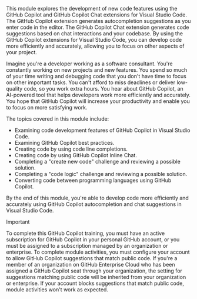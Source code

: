 This module explores the development of new code features using the GitHub Copilot and GitHub Copilot Chat extensions for Visual Studio Code. The GitHub Copilot extension generates autocompletion suggestions as you enter code in the editor. The GitHub Copilot Chat extension generates code suggestions based on chat interactions and your codebase. By using the GitHub Copilot extensions for Visual Studio Code, you can develop code more efficiently and accurately, allowing you to focus on other aspects of your project.

Imagine you're a developer working as a software consultant. You're constantly working on new projects and new features. You spend so much of your time writing and debugging code that you don't have time to focus on other important tasks. You can't afford to miss deadlines or deliver low-quality code, so you work extra hours. You hear about GitHub Copilot, an AI-powered tool that helps developers work more efficiently and accurately. You hope that GitHub Copilot will increase your productivity and enable you to focus on more satisfying work.

The topics covered in this module include:

- Examining code development features of GitHub Copilot in Visual Studio Code.
- Examining GitHub Copilot best practices.
- Creating code by using code line completions.
- Creating code by using GitHub Copilot Inline Chat.
- Completing a "create new code" challenge and reviewing a possible solution.
- Completing a "code logic" challenge and reviewing a possible solution.
- Converting code between programming languages using GitHub Copilot.

By the end of this module, you're able to develop code more efficiently and accurately using GitHub Copilot autocompletion and chat suggestions in Visual Studio Code.

> [!IMPORTANT]
> To complete this GitHub Copilot training, you must have an active subscription for GitHub Copilot in your personal GitHub account, or you must be assigned to a subscription managed by an organization or enterprise. To complete module activities, you must configure your account to allow GitHub Copilot suggestions that match public code. If you're a member of an organization on GitHub Enterprise Cloud who has been assigned a GitHub Copilot seat through your organization, the setting for suggestions matching public code will be inherited from your organization or enterprise. If your account blocks suggestions that match public code, module activities won't work as expected.
